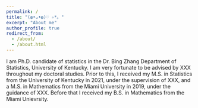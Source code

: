 ```yaml
---
permalink: /
title: "(◍•ᴗ•◍)♡ ✧*。"
excerpt: "About me"
author_profile: true
redirect_from: 
  - /about/
  - /about.html
---
```


I am Ph.D. candidate of statistics in the Dr. Bing Zhang Department of Statistics, University of Kentucky. I am very fortunate to be advised by XXX throughout my doctoral studies. Prior to this, I received my M.S. in Statistics from the University of Kentucky in 2021, under the supervision of XXX, and a M.S. in Mathematics from the Miami University in 2019, under the guidance of XXX. Before that I received my B.S. in Mathematics from the Miami Unievrsity.
